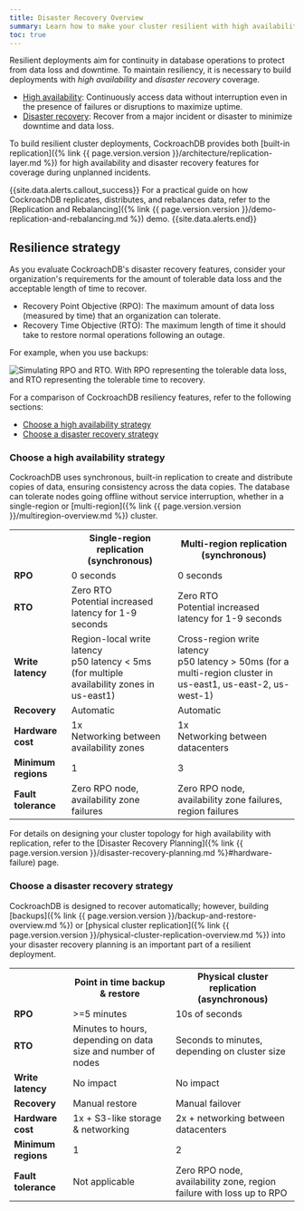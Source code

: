 ```yaml
---
title: Disaster Recovery Overview
summary: Learn how to make your cluster resilient with high availability and disaster recovery features.
toc: true
---
```


Resilient deployments aim for continuity in database operations to protect from data loss and downtime. To maintain resiliency, it is necessary to build deployments with _high availability_ and _disaster recovery_ coverage.

- [High availability](#choose-a-high-availability-strategy): Continuously access data without interruption even in the presence of failures or disruptions to maximize uptime.
- [Disaster recovery](#choose-a-disaster-recovery-strategy): Recover from a major incident or disaster to minimize downtime and data loss.

To build resilient cluster deployments, CockroachDB provides both [built-in replication]({% link {{ page.version.version }}/architecture/replication-layer.md %}) for high availability and disaster recovery features for coverage during unplanned incidents.

{{site.data.alerts.callout_success}}
For a practical guide on how CockroachDB replicates, distributes, and rebalances data, refer to the [Replication and Rebalancing]({% link {{ page.version.version }}/demo-replication-and-rebalancing.md %}) demo.
{{site.data.alerts.end}}

## Resilience strategy

As you evaluate CockroachDB's disaster recovery features, consider your organization's requirements for the amount of tolerable data loss and the acceptable length of time to recover.

- Recovery Point Objective (RPO): The maximum amount of data loss (measured by time) that an organization can tolerate.
- Recovery Time Objective (RTO): The maximum length of time it should take to restore normal operations following an outage.

For example, when you use backups:

<img src="{{ 'images/v24.2/rpo-rto.png' | relative_url }}" alt="Simulating RPO and RTO. With RPO representing the tolerable data loss, and RTO representing the tolerable time to recovery." style="border:0px solid #eee;max-width:100%" />

For a comparison of CockroachDB resiliency features, refer to the following sections:

- [Choose a high availability strategy](#choose-a-high-availability-strategy)
- [Choose a disaster recovery strategy](#choose-a-disaster-recovery-strategy)

### Choose a high availability strategy

CockroachDB uses synchronous, built-in replication to create and distribute copies of data, ensuring consistency across the data copies. The database can tolerate nodes going offline without service interruption, whether in a single-region or [multi-region]({% link {{ page.version.version }}/multiregion-overview.md %}) cluster.

<table class="comparison-chart">
  <tr>
    <th></th>
    <th>Single-region replication (synchronous)</th>
    <th>Multi-region replication (synchronous)</th>
  </tr>

  <tr>
    <td class="comparison-chart__feature">
      <b>RPO</b>
    </td>
    <td>0 seconds</td>
    <td>0 seconds</a></td>
  </tr>

  <tr>
    <td class="comparison-chart__feature">
      <b>RTO</b>
    </td>
    <td>Zero RTO<br>Potential increased latency for 1-9 seconds</td>
    <td>Zero RTO<br>Potential increased latency for 1-9 seconds</td>
  </tr>

  <tr>
    <td class="comparison-chart__feature">
      <b>Write latency</b>
    </td>
    <td>Region-local write latency<br>p50 latency < 5ms (for multiple availability zones in us-east1)</td>
    <td>Cross-region write latency<br>p50 latency > 50ms  (for a multi-region cluster in us-east1, us-east-2, us-west-1)</td>
  </tr>

  <tr>
    <td class="comparison-chart__feature">
      <b>Recovery</b>
    </td>
    <td>Automatic</td>
    <td>Automatic</td>
  </tr>

  <tr>
    <td class="comparison-chart__feature">
      <b>Hardware cost</b>
    </td>
    <td>1x<br>Networking between availability zones</td>
    <td>1x<br>Networking between datacenters</td>
  </tr>

  <tr>
    <td class="comparison-chart__feature">
      <b>Minimum regions</b>
    </td>
    <td>1</td>
    <td>3</td>
  </tr>

  <tr>
    <td class="comparison-chart__feature">
      <b>Fault tolerance</b>
    </td>
    <td>Zero RPO node, availability zone failures</td>
    <td>Zero RPO node, availability zone failures, region failures</td>
  </tr>

</table>

For details on designing your cluster topology for high availability with replication, refer to the [Disaster Recovery Planning]({% link {{ page.version.version }}/disaster-recovery-planning.md %}#hardware-failure) page.

### Choose a disaster recovery strategy

CockroachDB is designed to recover automatically; however, building [backups]({% link {{ page.version.version }}/backup-and-restore-overview.md %}) or [physical cluster replication]({% link {{ page.version.version }}/physical-cluster-replication-overview.md %}) into your disaster recovery planning is an important part of a resilient deployment.

<table class="comparison-chart">
  <tr>
    <th></th>
    <th>Point in time backup & restore</th>
    <th>Physical cluster replication (asynchronous)</th>
  </tr>

  <tr>
    <td class="comparison-chart__feature">
      <b>RPO</b>
    </td>
    <td>>=5 minutes</td>
    <td>10s of seconds</a></td>
  </tr>

  <tr>
    <td class="comparison-chart__feature">
      <b>RTO</b>
    </td>
    <td>Minutes to hours, depending on data size and number of nodes</td>
    <td>Seconds to minutes, depending on cluster size</td>
  </tr>

  <tr>
    <td class="comparison-chart__feature">
      <b>Write latency</b>
    </td>
    <td>No impact</td>
    <td>No impact</td>
  </tr>

  <tr>
    <td class="comparison-chart__feature">
      <b>Recovery</b>
    </td>
    <td>Manual restore</td>
    <td>Manual failover</td>
  </tr>

  <tr>
    <td class="comparison-chart__feature">
      <b>Hardware cost</b>
    </td>
    <td>1x + S3-like storage & networking</td>
    <td>2x + networking between datacenters</td>
  </tr>

  <tr>
    <td class="comparison-chart__feature">
      <b>Minimum regions</b>
    </td>
    <td>1</td>
    <td>2</td>
  </tr>

  <tr>
    <td class="comparison-chart__feature">
      <b>Fault tolerance</b>
    </td>
    <td>Not applicable</td>
    <td>Zero RPO node, availability zone, region failure with loss up to RPO</td>
  </tr>

</table>

